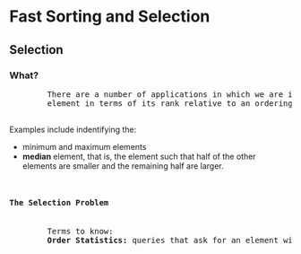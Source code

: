 
<div class="show-content user_content clearfix enhanced">
    <h1 class="page-title">Fast Sorting and Selection</h1>
    <h2>Selection</h2>
    <h3>What?</h3>
    <pre>
        There are a number of applications in which we are interested in identifying a single
        element in terms of its rank relative to an ordering of the entire set.
    </pre>
        Examples include indentifying the:
        <ul>
            <li>minimum and maximum elements</li>
            <li><strong>median</strong> element, that is, the element such that half
            of the other elements are smaller and the remaining half are larger.
            </li>
        </ul>
    <pre>
        <h4>The Selection Problem</h4>
        Terms to know:
        <strong>Order Statistics: </strong>queries that ask for an element with a given rank.
    </pre>

</div>
